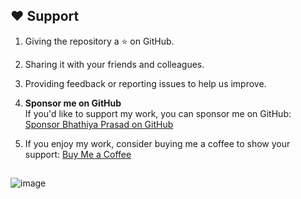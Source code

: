 ## ❤️ Support

1. Giving the repository a ⭐ on GitHub.
2. Sharing it with your friends and colleagues.
3. Providing feedback or reporting issues to help us improve.
   
5. **Sponsor me on GitHub**  
   If you'd like to support my work, you can sponsor me on GitHub:  
   [Sponsor Bhathiya Prasad on GitHub](https://github.com/sponsors/BhathiyaPrasad)
   
6. If you enjoy my work, consider buying me a coffee to show your support:
   [Buy Me a Coffee](https://buymeacoffee.com/bhathiyaprasad)

##


![image](https://github.com/user-attachments/assets/89ae3dc9-6bf9-4abe-8755-276a9cd0cb57)

      

